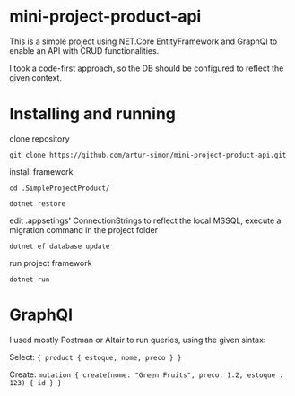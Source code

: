 # mini-project-product-api

This is a simple project using NET.Core EntityFramework and GraphQl to enable an API with CRUD functionalities.

I took a code-first approach, so the DB should be configured to reflect the given context.

# Installing and running

clone repository

`git clone https://github.com/artur-simon/mini-project-product-api.git`

install framework

`cd .SimpleProjectProduct/`

`dotnet restore`

edit .appsetings' ConnectionStrings to reflect the local MSSQL, execute a migration command in the project folder

`dotnet ef database update`

run project framework

`dotnet run`


# GraphQl
I used mostly Postman or Altair to run queries, using the given sintax:

Select:
`{
  product {
    estoque,
    nome,
    preco
  }
}`

Create:
`mutation {
  create(nome: "Green Fruits", preco: 1.2, estoque : 123) {
      id
  }
}` 

